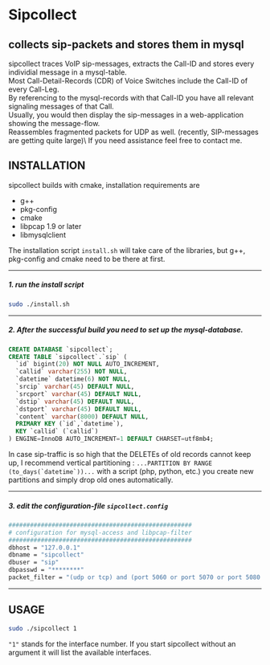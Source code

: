 # Sipcollect
collects sip-packets and stores them in mysql
---
sipcollect traces VoIP sip-messages, extracts the Call-ID and stores every individial message in a mysql-table.\
Most Call-Detail-Records (CDR) of Voice Switches include the Call-ID of every Call-Leg.\
By referencing to the mysql-records with that Call-ID you have all relevant signaling messages of that Call.\
Usually, you would then display the sip-messages in a web-application showing the message-flow.\
Reassembles fragmented packets for UDP as well. (recently, SIP-messages are getting quite large)\\
If you need assistance feel free to contact me.

## INSTALLATION
sipcollect builds with cmake, installation requirements are 
- g++
- pkg-config
- cmake
- libpcap 1.9 or later
- libmysqlclient

The installation script `install.sh` will take care of the libraries, but g++, pkg-config and cmake need to be there at first.

---
##### 1. run the install script
```sh
sudo ./install.sh
```
---
##### 2. After the successful build you need to set up the mysql-database.
```sql
CREATE DATABASE `sipcollect`;
CREATE TABLE `sipcollect`.`sip` (
  `id` bigint(20) NOT NULL AUTO_INCREMENT,
  `callid` varchar(255) NOT NULL,
  `datetime` datetime(6) NOT NULL,
  `srcip` varchar(45) DEFAULT NULL,
  `srcport` varchar(45) DEFAULT NULL,
  `dstip` varchar(45) DEFAULT NULL,
  `dstport` varchar(45) DEFAULT NULL,
  `content` varchar(8000) DEFAULT NULL,
  PRIMARY KEY (`id`,`datetime`),
  KEY `callid` (`callid`)
) ENGINE=InnoDB AUTO_INCREMENT=1 DEFAULT CHARSET=utf8mb4;
```
In case sip-traffic is so high that the DELETEs of old records cannot keep up, I recommend
vertical partitioning : ``` ...PARTITION BY RANGE (to_days(`datetime`))... ```
with a script (php, python, etc.) you create new partitions and simply drop old ones automatically.

---
##### 3. edit the configuration-file `sipcollect.config`
```sh
###################################################
# configuration for mysql-access and libpcap-filter
###################################################
dbhost = "127.0.0.1"
dbname = "sipcollect"
dbuser = "sip"
dbpasswd = "********"
packet_filter = "(udp or tcp) and (port 5060 or port 5070 or port 5080 or (ip[6:2] & 0x1fff) !=0)"
```
---

## USAGE
```sh
sudo ./sipcollect 1 
```
`"1"` stands for the interface number. If you start sipcollect without an argument it will list the available interfaces.
 
### 
### 
### 
### 
### 






